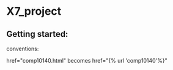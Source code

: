 # X7_project


## Getting started:


conventions:

href="comp10140.html"  becomes  href="{% url 'comp10140'%}"
